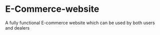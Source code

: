# E-Commerce-website
A fully functional E-commerce website which can be used by both users and dealers
